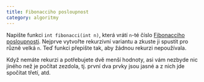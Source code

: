 ```yaml
---
title: Fibonacciho posloupnost
category: algoritmy
---
```


Napište funkci `int fibonacci(int n)`, která vrátí `n`-té číslo [Fibonacciho
posloupnosti](http://cs.wikipedia.org/wiki/Fibonacciho_posloupnost). Nejprve
vytvořte rekurzivní variantu a zkuste ji spustit pro různě velká `n`. Teď
funkci přepište tak, aby žádnou rekurzi nepoužívala.

<!-- SECTION -->

Když nemáte rekurzi a potřebujete dvě menší hodnoty, asi vám nezbyde nic jiného
než je počítat zezdola, tj. první dva prvky jsou jasné a z nich jde spočítat
třetí, atd.
